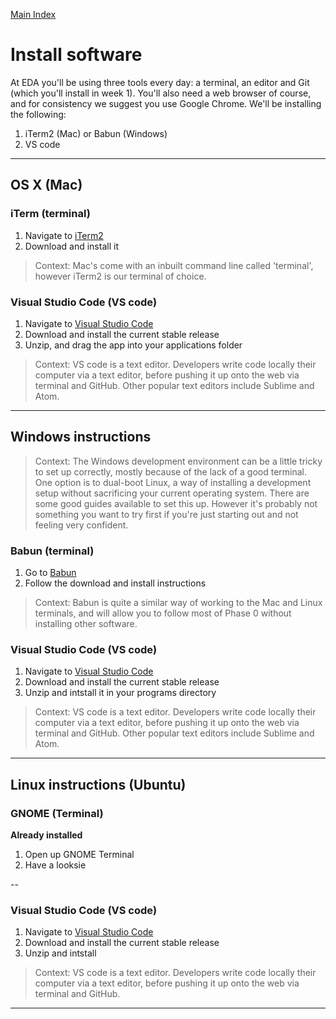 [Main Index](../README.md)

# Install software

At EDA you'll be using three tools every day: a terminal, an editor and Git (which you'll install in week 1). You'll also need a web browser of course, and for consistency we suggest you use Google Chrome. We'll be installing the following:

1. iTerm2 (Mac) or Babun (Windows)  
2. VS code  

---

## OS X (Mac) 

### iTerm (terminal)

1. Navigate to [iTerm2](https://www.iterm2.com/)  
2. Download and install it  

> Context: Mac's come with an inbuilt command line called 'terminal', however iTerm2 is our terminal of choice. 

### Visual Studio Code (VS code)

1. Navigate to [Visual Studio Code](https://code.visualstudio.com/)
2. Download and install the current stable release
3. Unzip, and drag the app into your applications folder

> Context: VS code is a text editor. Developers write code locally their computer via a text editor, before pushing it up onto the web via terminal and GitHub. Other popular text editors include Sublime and Atom. 

---

## Windows instructions

> Context: The Windows development environment can be a little tricky to set up correctly, mostly because of the lack of a good terminal. One option is to dual-boot Linux, a way of installing a development setup without sacrificing your current operating system. There are some good guides available to set this up. However it's probably not something you want to try first if you're just starting out and not feeling very confident.

### Babun (terminal)

1. Go to [Babun](https://babun.GitHub.io)
2. Follow the download and install instructions

> Context: Babun is quite a similar way of working to the Mac and Linux terminals, and will allow you to follow most of Phase 0 without installing other software.

### Visual Studio Code (VS code)

1. Navigate to [Visual Studio Code](https://code.visualstudio.com/)
2. Download and install the current stable release
3. Unzip and intstall it in your programs directory

> Context: VS code is a text editor. Developers write code locally their computer via a text editor, before pushing it up onto the web via terminal and GitHub. Other popular text editors include Sublime and Atom.

---

## Linux instructions (Ubuntu)

### GNOME (Terminal)
**Already installed**

1. Open up GNOME Terminal
2. Have a looksie

-- 

### Visual Studio Code (VS code)

1. Navigate to [Visual Studio Code](https://code.visualstudio.com/)
2. Download and install the current stable release
3. Unzip and intstall

> Context: VS code is a text editor. Developers write code locally their computer via a text editor, before pushing it up onto the web via terminal and GitHub.

---


